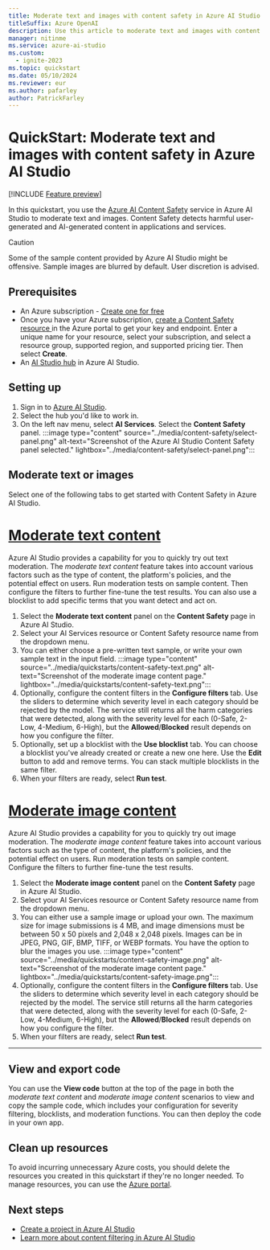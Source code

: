 ```yaml
---
title: Moderate text and images with content safety in Azure AI Studio
titleSuffix: Azure OpenAI
description: Use this article to moderate text and images with content safety in Azure AI Studio.
manager: nitinme
ms.service: azure-ai-studio
ms.custom:
  - ignite-2023
ms.topic: quickstart
ms.date: 05/10/2024
ms.reviewer: eur
ms.author: pafarley
author: PatrickFarley
---
```


# QuickStart: Moderate text and images with content safety in Azure AI Studio

[!INCLUDE [Feature preview](../includes/feature-preview.md)]

In this quickstart, you use the [Azure AI Content Safety](/azure/ai-services/content-safety/overview) service in Azure AI Studio to moderate text and images. Content Safety detects harmful user-generated and AI-generated content in applications and services. 

> [!CAUTION]
> Some of the sample content provided by Azure AI Studio might be offensive. Sample images are blurred by default. User discretion is advised.

## Prerequisites

* An Azure subscription - [Create one for free](https://azure.microsoft.com/free/cognitive-services/)
* Once you have your Azure subscription, <a href="https://aka.ms/acs-create"  title="Create a Content Safety resource"  target="_blank">create a Content Safety resource </a> in the Azure portal to get your key and endpoint. Enter a unique name for your resource, select your subscription, and select a resource group, supported region, and supported pricing tier. Then select **Create**.
* An [AI Studio hub](../how-to/create-azure-ai-resource.md) in Azure AI Studio. 

## Setting up

1. Sign in to [Azure AI Studio](https://ai.azure.com).
1. Select the hub you'd like to work in.
1. On the left nav menu, select **AI Services**. Select the **Content Safety** panel.
    :::image type="content" source="../media/content-safety/select-panel.png" alt-text="Screenshot of the Azure AI Studio Content Safety panel selected." lightbox="../media/content-safety/select-panel.png":::

## Moderate text or images

Select one of the following tabs to get started with Content Safety in Azure AI Studio.

# [Moderate text content](#tab/moderate-text-content)

Azure AI Studio provides a capability for you to quickly try out text moderation. The *moderate text content* feature takes into account various factors such as the type of content, the platform's policies, and the potential effect on users. Run moderation tests on sample content. Then configure the filters to further fine-tune the test results. You can also use a blocklist to add specific terms that you want detect and act on.

1. Select the **Moderate text content** panel on the **Content Safety** page in Azure AI Studio.
1. Select your AI Services resource or Content Safety resource name from the dropdown menu.
1. You can either choose a pre-written text sample, or write your own sample text in the input field.
    :::image type="content" source="../media/quickstarts/content-safety-text.png" alt-text="Screenshot of the moderate image content page." lightbox="../media/quickstarts/content-safety-text.png":::
1. Optionally, configure the content filters in the **Configure filters** tab. Use the sliders to determine which severity level in each category should be rejected by the model. The service still returns all the harm categories that were detected, along with the severity level for each (0-Safe, 2-Low, 4-Medium, 6-High), but the **Allowed**/**Blocked** result depends on how you configure the filter.
1. Optionally, set up a blocklist with the **Use blocklist** tab. You can choose a blocklist you've already created or create a new one here. Use the **Edit** button to add and remove terms. You can stack multiple blocklists in the same filter.
1. When your filters are ready, select **Run test**.

# [Moderate image content](#tab/moderate-image-content)

Azure AI Studio provides a capability for you to quickly try out image moderation. The *moderate image content* feature takes into account various factors such as the type of content, the platform's policies, and the potential effect on users. Run moderation tests on sample content. Configure the filters to further fine-tune the test results. 

1. Select the **Moderate image content** panel on the **Content Safety** page in Azure AI Studio.
1. Select your AI Services resource or Content Safety resource name from the dropdown menu.
1. You can either use a sample image or upload your own. The maximum size for image submissions is 4 MB, and image dimensions must be between 50 x 50 pixels and 2,048 x 2,048 pixels. Images can be in JPEG, PNG, GIF, BMP, TIFF, or WEBP formats. You have the option to blur the images you use.
    :::image type="content" source="../media/quickstarts/content-safety-image.png" alt-text="Screenshot of the moderate image content page." lightbox="../media/quickstarts/content-safety-image.png":::
1. Optionally, configure the content filters in the **Configure filters** tab. Use the sliders to determine which severity level in each category should be rejected by the model. The service still returns all the harm categories that were detected, along with the severity level for each (0-Safe, 2-Low, 4-Medium, 6-High), but the **Allowed**/**Blocked** result depends on how you configure the filter.
1. When your filters are ready, select **Run test**.

---

## View and export code

You can use the **View code** button at the top of the page in both the *moderate text content* and *moderate image content* scenarios to view and copy the sample code, which includes your configuration for severity filtering, blocklists, and moderation functions. You can then deploy the code in your own app.


## Clean up resources

To avoid incurring unnecessary Azure costs, you should delete the resources you created in this quickstart if they're no longer needed. To manage resources, you can use the [Azure portal](https://portal.azure.com?azure-portal=true).

## Next steps

- [Create a project in Azure AI Studio](../how-to/create-projects.md)
- [Learn more about content filtering in Azure AI Studio](../concepts/content-filtering.md)